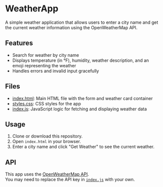 # WeatherApp

A simple weather application that allows users to enter a city name and get the current weather information using the OpenWeatherMap API.

## Features

- Search for weather by city name
- Displays temperature (in °F), humidity, weather description, and an emoji representing the weather
- Handles errors and invalid input gracefully

## Files

- [index.html](index.html): Main HTML file with the form and weather card container
- [styles.css](styles.css): CSS styles for the app
- [index.js](index.js): JavaScript logic for fetching and displaying weather data

## Usage

1. Clone or download this repository.
2. Open `index.html` in your browser.
3. Enter a city name and click "Get Weather" to see the current weather.

## API

This app uses the [OpenWeatherMap API](https://openweathermap.org/api).  
You may need to replace the API key in [`index.js`](index.js) with your own.

##
